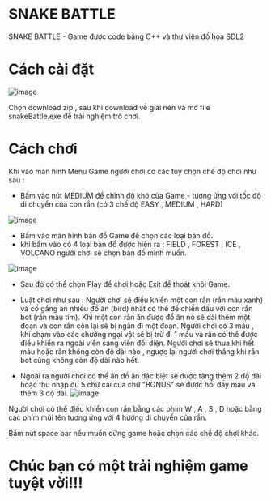 # SNAKE BATTLE
SNAKE BATTLE - Game được code bằng C++ và thư viện đồ họa SDL2

# Cách cài đặt
 ![image](https://github.com/Skyaducc/Game_UET_SDL2_SNAKE/assets/94954914/f5e0e27d-7bab-45b0-a2c9-6b6ada498457)

Chọn download zip , sau khi download về giải nén và mở file snakeBattle.exe để trải nghiệm trò chơi.

# Cách chơi

Khi vào màn hình Menu Game người chơi có các tùy chọn chế độ chơi như sau :

- Bấm vào nút MEDIUM để chỉnh độ khó của Game - tương ứng với tốc độ di chuyển của con rắn (có 3 chế độ EASY , MEDIUM , HARD)

![image](https://github.com/Skyaducc/Game_UET_SDL2_SNAKE/assets/94954914/fe788a49-ce19-40f7-98aa-ad9b3b8837b4)

- Bấm vào màn hình bản đồ Game để chọn các loại bản đồ.
- khi bấm vào có 4 loại bản đồ được hiện ra : FIELD , FOREST , ICE , VOLCANO người chơi sẽ chọn bản đồ mình muốn.

![image](https://github.com/Skyaducc/Game_UET_SDL2_SNAKE/assets/94954914/35c9ab55-9b8b-47ac-984c-b96f12c05561)

- Sau đó có thể chọn Play để chơi hoặc Exit để thoát khỏi Game.

- Luật chơi như sau : Người chơi sẽ điều khiển một con rắn (rắn màu xanh) và cố gắng ăn nhiều đồ ăn (bird) nhất có thể để chiến đấu với con rắn bot (rắn màu tím). Khi một con rắn ăn được đồ ăn nó sẽ dài thêm một đoạn và con rắn còn lại sẽ bị ngắn đi một đoạn.  Người chơi có 3 máu , khi chạm vào các chướng ngại vật sẽ bị trừ đi 1 máu và rắn có thể được điểu khiển ra ngoài viền sang viền đối diện. Người chơi sẽ thua khi hết máu hoặc rắn không còn độ dài nào , ngược lại người chơi thắng khi rắn bot cũng không còn độ dài nào hết.
- Ngoài ra người chơi có thể ăn đồ ăn đặc biệt sẽ được tăng thêm 2 độ dài hoặc thu nhập đủ 5 chữ cái của chữ "BONUS" sẽ được hồi đầy máu và thêm 3 độ dài.
![image](https://github.com/Skyaducc/Game_UET_SDL2_SNAKE/assets/94954914/583391cf-6187-457b-9bba-e434d6978816)

Người chơi có thể điều khiển con rắn bằng các phím W , A , S , D hoặc bằng các phím mũi tên tương ứng với 4 hướng di chuyển của rắn.

Bấm nút space bar nếu muốn dừng game hoặc chọn các chế độ chơi khác.

# Chúc bạn có một trải nghiệm game tuyệt vời!!!

